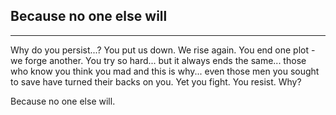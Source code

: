 ## Because no one else will

* * *

Why do you persist...? You put us down. We rise again. You end one plot - we forge another. You try so hard... but it always ends the same... those who know you think you mad and this is why... even those men you sought to save have turned their backs on you. Yet you fight. You resist. Why? 

Because no one else will.
